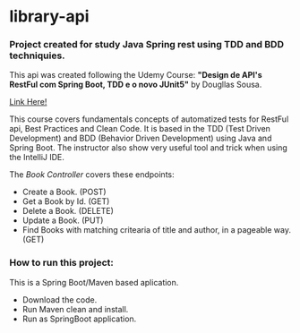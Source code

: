 # library-api
### Project created for study Java Spring rest using TDD and BDD techniquies.

This api was created following the Udemy Course:
**"Design de API's RestFul com Spring Boot, TDD e o novo JUnit5"** by Dougllas Sousa.

[Link Here!](https://www.udemy.com/course/design-de-apis-restful-com-tdd-spring-boot-e-junit-5/)

This course covers fundamentals concepts of automatized tests for RestFul api, Best Practices and Clean Code.
It is based in the TDD (Test Driven Development) and BDD (Behavior Driven Development) using Java and Spring Boot.
The instructor also show very useful tool and trick when using the IntelliJ IDE.

The _Book Controller_ covers these endpoints:
* Create a Book. (POST)
* Get a Book by Id. (GET)
* Delete a Book. (DELETE)
* Update a Book. (PUT)
* Find Books with matching critearia of title and author, in a pageable way. (GET)

### How to run this project:

This is a Spring Boot/Maven based aplication.
* Download the code.
* Run Maven clean and install.
* Run as SpringBoot application.

